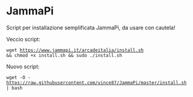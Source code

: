 # JammaPi

Script per installazione semplificata JammaPi, da usare con cautela!

Veccio script:<p>
<code>wget https://www.jammapi.it/arcadeitalia/install.sh && chmod +x install.sh && sudo ./install.sh</code>

Nuovo script:<p>
<code>wget -O - https://raw.githubusercontent.com/vince87/JammaPi/master/install.sh | bash</code>

